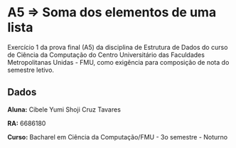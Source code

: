 # A5 => Soma dos elementos de uma lista

Exercício 1 da prova final (A5) da disciplina de Estrutura de Dados do curso de Ciência da Computação do Centro Universitário das Faculdades Metropolitanas Unidas - FMU, como exigência para composição de nota do semestre letivo.


## Dados

**Aluna:** Cibele Yumi Shoji Cruz Tavares

**RA:** 6686180

**Curso:** Bacharel em Ciência da Computação/FMU - 3o semestre - Noturno
